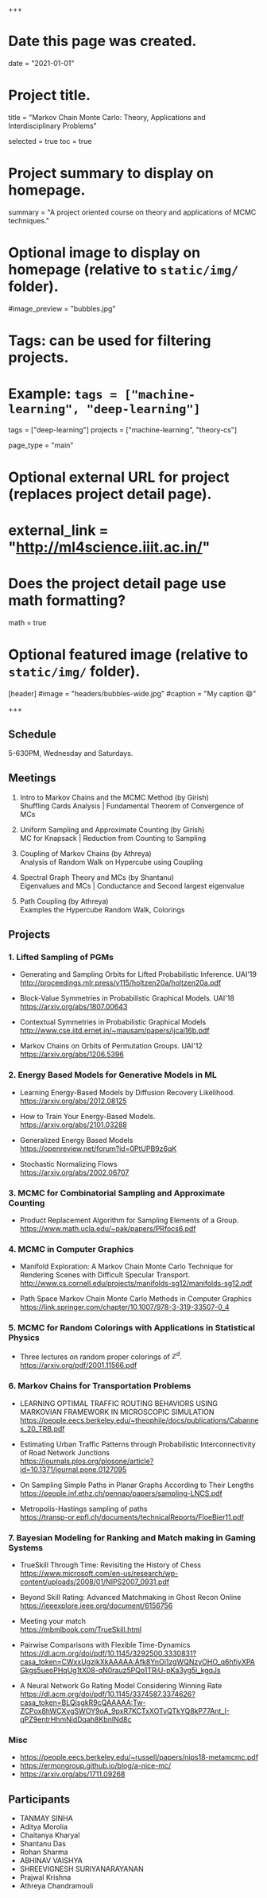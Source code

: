 +++
# Date this page was created.
date = "2021-01-01"

# Project title.
title = "Markov Chain Monte Carlo: Theory, Applications and Interdisciplinary Problems"

selected = true
toc = true



# Project summary to display on homepage.
summary = "A project oriented course on theory and applications of MCMC techniques."

# Optional image to display on homepage (relative to `static/img/` folder).
#image_preview = "bubbles.jpg"

# Tags: can be used for filtering projects.
# Example: `tags = ["machine-learning", "deep-learning"]`
tags = ["deep-learning"]
projects = ["machine-learning", "theory-cs"]


page_type = "main"

# Optional external URL for project (replaces project detail page).
# external_link = "http://ml4science.iiit.ac.in/"

# Does the project detail page use math formatting?
math = true

# Optional featured image (relative to `static/img/` folder).
[header]
#image = "headers/bubbles-wide.jpg"
#caption = "My caption :smile:"

+++


## Schedule

5-630PM, Wednesday and Saturdays.

## Meetings

1. Intro to Markov Chains and the MCMC Method  (by Girish)  
   Shuffling Cards Analysis | Fundamental Theorem of Convergence of MCs 

2. Uniform Sampling and Approximate Counting (by Girish)  
   MC for Knapsack | Reduction from Counting to Sampling

3. Coupling of Markov Chains (by Athreya)  
   Analysis of Random Walk on Hypercube using Coupling  
   
4. Spectral Graph Theory and MCs (by Shantanu)  
   Eigenvalues and MCs | Conductance and Second largest eigenvalue

5. Path Coupling (by Athreya)  
   Examples the Hypercube Random Walk, Colorings



## Projects




### 1. Lifted Sampling of PGMs


- Generating and Sampling Orbits for Lifted Probabilistic Inference. UAI'19  
  http://proceedings.mlr.press/v115/holtzen20a/holtzen20a.pdf

- Block-Value Symmetries in Probabilistic Graphical Models. UAI'18  
  https://arxiv.org/abs/1807.00643

- Contextual Symmetries in Probabilistic Graphical Models  
  http://www.cse.iitd.ernet.in/~mausam/papers/ijcai16b.pdf

- Markov Chains on Orbits of Permutation Groups. UAI'12  
  https://arxiv.org/abs/1206.5396



### 2. Energy Based Models for Generative Models in ML

- Learning Energy-Based Models by Diffusion Recovery Likelihood.  
  https://arxiv.org/abs/2012.08125

- How to Train Your Energy-Based Models.  
  https://arxiv.org/abs/2101.03288

- Generalized Energy Based Models  
  https://openreview.net/forum?id=0PtUPB9z6qK

- Stochastic Normalizing Flows  
  https://arxiv.org/abs/2002.06707


### 3. MCMC for Combinatorial Sampling and Approximate Counting

- Product Replacement Algorithm for Sampling Elements of a Group.
  https://www.math.ucla.edu/~pak/papers/PRfocs6.pdf




### 4. MCMC in Computer Graphics

- Manifold Exploration: A Markov Chain Monte Carlo Technique for Rendering Scenes with Difficult Specular Transport.  
  http://www.cs.cornell.edu/projects/manifolds-sg12/manifolds-sg12.pdf

- Path Space Markov Chain Monte Carlo Methods in Computer Graphics  
  https://link.springer.com/chapter/10.1007/978-3-319-33507-0_4


### 5. MCMC for Random Colorings with Applications in Statistical Physics

- Three lectures on random proper colorings of $\mathbb Z^d$.  
  https://arxiv.org/pdf/2001.11566.pdf    


### 6. Markov Chains for Transportation Problems

- LEARNING OPTIMAL TRAFFIC ROUTING BEHAVIORS USING MARKOVIAN FRAMEWORK IN MICROSCOPIC SIMULATION  
  https://people.eecs.berkeley.edu/~theophile/docs/publications/Cabannes_20_TRB.pdf

- Estimating Urban Traffic Patterns through Probabilistic Interconnectivity of Road Network Junctions  
  https://journals.plos.org/plosone/article?id=10.1371/journal.pone.0127095

- On Sampling Simple Paths in Planar Graphs According to Their Lengths  
  https://people.inf.ethz.ch/pennap/papers/sampling-LNCS.pdf

- Metropolis-Hastings sampling of paths  
  https://transp-or.epfl.ch/documents/technicalReports/FloeBier11.pdf


### 7. Bayesian Modeling for Ranking and Match making in Gaming Systems

- TrueSkill Through Time: Revisiting the History of Chess   
  https://www.microsoft.com/en-us/research/wp-content/uploads/2008/01/NIPS2007_0931.pdf

- Beyond Skill Rating: Advanced Matchmaking in Ghost Recon Online
  https://ieeexplore.ieee.org/document/6156756

- Meeting your match  
  https://mbmlbook.com/TrueSkill.html

- Pairwise Comparisons with Flexible Time-Dynamics   
  https://dl.acm.org/doi/pdf/10.1145/3292500.3330831?casa_token=CWxxUgzjkXkAAAAA:Afk8YnOi1zgWQNzyOHO_q6hfiyXPAGkgs5ueoPHqUg1tX08-qN0rauz5PQo1TRiU-pKa3yg5i_kgqJs

- A Neural Network Go Rating Model Considering Winning Rate   
  https://dl.acm.org/doi/pdf/10.1145/3374587.3374626?casa_token=BLQjsgkR9cQAAAAA:Tw-ZCPox8hWCXvgSWOY9oA_9pxR7KCTxXOTvQTkYQ8kP77Ant_I-qPZ9entrHhmNidDqah8KbnINd8c 


### Misc

- https://people.eecs.berkeley.edu/~russell/papers/nips18-metamcmc.pdf
- https://ermongroup.github.io/blog/a-nice-mc/
- https://arxiv.org/abs/1711.09268


## Participants

- TANMAY SINHA
- Aditya Morolia
- Chaitanya Kharyal
- Shantanu Das
- Rohan Sharma
- ABHINAV VAISHYA
- SHREEVIGNESH SURIYANARAYANAN
- Prajwal Krishna
- Athreya Chandramouli

